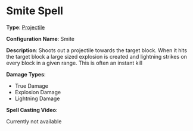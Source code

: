 # Smite Spell

**Type**: [Projectile](./Types/Projectile.md)

**Configuration Name**: Smite

**Description**: Shoots out a projectile towards the target block. When it hits the target block a large sized explosion is created and lightning strikes on every block in a given range. This is often an instant kill

**Damage Types**:

- True Damage
- Explosion Damage
- Lightning Damage

**Spell Casting Video**:

Currently not available


